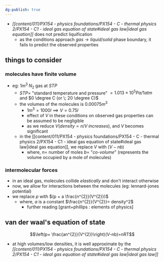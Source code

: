 ```yaml
---
dg-publish: true
---
```


- *[[content/011/PX154 - physics foundations/PX154 - C - thermal physics 2/PX154 - C1 - ideal gas equation of state#ideal gas law\|ideal gas equation]]* does not predict liquification
	-  as the conditions approach $gas\to liquid/solid$ phase boundary, it fails to predict the observed properties
## things to consider
### molecules have finite volume
- eg: $1m^3 \; N_2$ gas at $STP$
	- $STP=$ "standard temperature and pressure" $=1.013\times 10^{5}Pa / 1atm$ and $0 \degree C (or \; 20 \degree C)$
	- the volumes of the molecules is $0.00075 m^3$
		- $1m^3=1000l\implies V=0.75l$
		- effect of $V$ in these conditions on observed gas properties can be assumed to be negligible 
		- as we reduce $V(density=n/V \;increases)$, and $V$ becomes significant
	- in the [[content/011/PX154 - physics foundations/PX154 - C - thermal physics 2/PX154 - C1 - ideal gas equation of state#ideal gas law\|ideal gas equation]], we replace $V$ with $(V-nb)$
		- where, 
			$n=$ number of moles
			$b=$ "*co-volume*" (represents the volume occupied by a mole of molecules)
### intermolecular forces
- in an ideal gas, molecules collide *elastically* and don't interact otherwise
- now, we allow for interactions between the molecules (eg: lennard-jones potential)
- we replace $p$ with $(p + a \frac{n^{2}}{V^{2}})$
	- where,
		$a$ is a constant
			$\frac{n^{2}}{V^{2}}= density^2$
		- further reading [grant+phillips : elements of physics]
## van der waal's equation of state

$$\left(p+ \frac{an^{2}}{V^{2}}\right)(V-nb)=nRT$$
- at high volumes/low densities, it is well approximate by the *[[content/011/PX154 - physics foundations/PX154 - C - thermal physics 2/PX154 - C1 - ideal gas equation of state#ideal gas law\|ideal gas law]]*
 